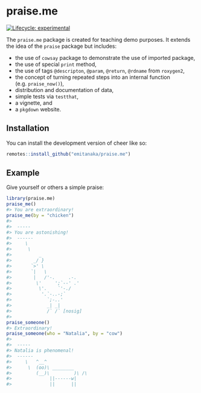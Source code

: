 
<!-- README.md is generated from README.Rmd. Please edit that file -->

# praise.me

<!-- badges: start -->

[![Lifecycle:
experimental](https://img.shields.io/badge/lifecycle-experimental-orange.svg)](https://lifecycle.r-lib.org/articles/stages.html#experimental)
<!-- badges: end -->

The `praise.me` package is created for teaching demo purposes. It
extends the idea of the `praise` package but includes:

-   the use of `cowsay` package to demonstrate the use of imported
    package,
-   the use of special `print` method,
-   the use of tags `@descripton`, `@param`, `@return`, `@rdname` from
    `roxygen2`,
-   the concept of turning repeated steps into an internal function
    (e.g. `praise_now()`),
-   distribution and documentation of data,
-   simple tests via `testthat`,
-   a vignette, and
-   a `pkgdown` website.

## Installation

You can install the development version of cheer like so:

``` r
remotes::install_github("emitanaka/praise.me")
```

## Example

Give yourself or others a simple praise:

``` r
library(praise.me)
praise_me()
#> You are extraordinary!
praise_me(by = "chicken")
#> 
#>  ----- 
#> You are astonishing! 
#>  ------ 
#>     \   
#>      \
#>          _
#>        _/ }
#>       `>' \
#>       `|   \
#>        |   /'-.     .-.
#>         \'     ';`--' .'
#>          \'.    `'-./
#>           '.`-..-;`
#>             `;-..'
#>             _| _|
#>             /` /` [nosig]
#> 
praise_someone()
#> Extraordinary!
praise_someone(who = "Natalia", by = "cow")
#> 
#>  ----- 
#> Natalia is phenomenal! 
#>  ------ 
#>     \   ^__^ 
#>      \  (oo)\ ________ 
#>         (__)\         )\ /\ 
#>              ||------w|
#>              ||      ||
```
